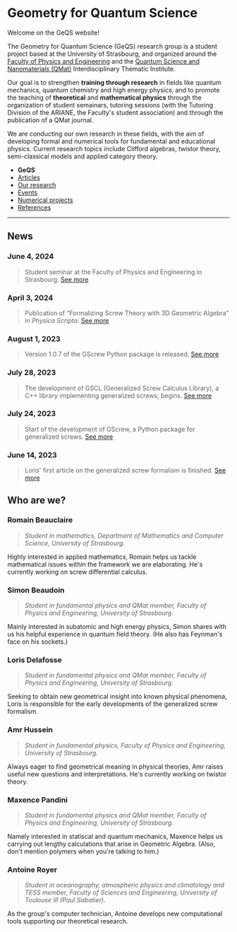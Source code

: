 # Geometry for Quantum Science

Welcome on the GeQS website!

The Geometry for Quantum Science (GeQS) research group is a student project based at the University of Strasbourg, and organized around the [Faculty of Physics and Engineering](https://physique-ingenierie.unistra.fr/) and the [Quantum Science and Nanomaterials (QMat)](https://qmat.unistra.fr/) Interdisciplinary Thematic Institute.

Our goal is to strengthen **training through research** in fields like quantum mechanics, quantum chemistry and high energy physics, and to promote the teaching of **theoretical** and **mathematical physics** through the organization of student semainars, tutoring sessions (with the Tutoring Division of the ARIANE, the Faculty's student association) and through the publication of a QMat journal.

We are conducting our own research in these fields, with the aim of developing formal and numerical tools for fundamental and educational physics. Current research topics include Clifford algebras, twistor theory, semi-classical models and applied category theory.

- **GeQS**
- [Articles](articles.md)
- [Our research](research.md)
- [Events](events.md)
- [Numerical projects](projects.md)
- [References](references.md)

* * * 

## News

### June 4, 2024
> Student seminar at the Faculty of Physics and Engineering in Strasbourg. [See more](events.md#2024-student-seminar)

### April 3, 2024
> Publication of “Formalizing Screw Theory with 3D Geometric Algebra” in *Physica Scripta*. [See more](articles.md#formalizing-screw-theory-with-3d-geometric-algebra)

### August 1, 2023
> Version 1.0.7 of the GScrew Python package is released. [See more](projects.md#gscrew)

### July 28, 2023
> The development of GSCL (Generalized Screw Calculus Library), a C++ library implementing generalized screws, begins. [See more](projects.md#gscl)

### July 24, 2023
> Start of the development of GScrew, a Python package for generalized screws. [See more](projects.md#gscrew)

### June 14, 2023
> Loris' first article on the generalized screw formalism is finished. [See more](articles.md#a-new-approach-to-screw-theory-using-geometric-algebra)

## Who are we?

### Romain Beauclaire
> *Student in mathematics, Department of Mathematics and Computer Science, University of Strasbourg.*

Highly interested in applied mathematics, Romain helps us tackle mathematical issues within the framework we are elaborating. He's currently working on screw differential calculus.

### Simon Beaudoin
> *Student in fundamental physics and QMat member, Faculty of Physics and Engineering, University of Strasbourg.*

Mainly interested in subatomic and high energy physics, Simon shares with us his helpful experience in quantum field theory. (He also has Feynman's face on his sockets.)

### Loris Delafosse
> *Student in fundamental physics and QMat member, Faculty of Physics and Engineering, University of Strasbourg.*

Seeking to obtain new geometrical insight into known physical phenomena, Loris is responsible for the early developments of the generalized screw formalism.

### Amr Hussein
> *Student in fundamental physics, Faculty of Physics and Engineering, University of Strasbourg.*

Always eager to find geometrical meaning in physical theories, Amr raises useful new questions and interpretations. He's currently working on twistor theory.

### Maxence Pandini
> *Student in fundamental physics and QMat member, Faculty of Physics and Engineering, University of Strasbourg.*

Namely interested in statiscal and quantum mechanics, Maxence helps us carrying out lengthy calculations that arise in Geometric Algebra. (Also, don't mention polymers when you're talking to him.)

### Antoine Royer
> *Student in oceanography, atmospheric physics and climatology and TESS member, Faculty of Sciences and Engineering, University of Toulouse III (Paul Sabatier).*

As the group's computer technician, Antoine develops new computational tools supporting our theoretical research.
